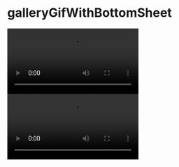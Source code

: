 # galleryGifWithBottomSheet
<video>
  <source src="https://github.com/DeamBrose/galleryGifWithBottomSheet/assets/79533815/58e511e0-25d0-403c-97f9-b4280083a466" type="video/mp4">
  Your browser does not support the video tag.
</video>

<video>
  <source src="https://github.com/DeamBrose/galleryGifWithBottomSheet/assets/79533815/66aeff5d-b966-4fb0-97e7-eb59ca94bb85" type="video/mp4">
  Your browser does not support the video tag.
</video>

                   
